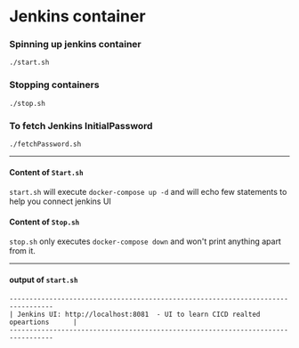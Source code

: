# Jenkins container


### Spinning up jenkins container
	./start.sh

### Stopping containers
	./stop.sh

### To fetch Jenkins InitialPassword
	./fetchPassword.sh

---

#### Content of `Start.sh`
`start.sh` will execute `docker-compose up -d` and will echo few statements to help you connect jenkins UI

#### Content of `Stop.sh`
`stop.sh` only executes `docker-compose down` and won't print anything apart from it.


---

#### output of `start.sh`

```
---------------------------------------------------------------------------------
| Jenkins UI: http://localhost:8081  - UI to learn CICD realted opeartions      |
---------------------------------------------------------------------------------
``` 